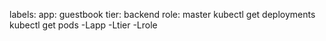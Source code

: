 labels:
        app: guestbook
        tier: backend
        role: master
kubectl get deployments
kubectl get pods -Lapp -Ltier -Lrole
